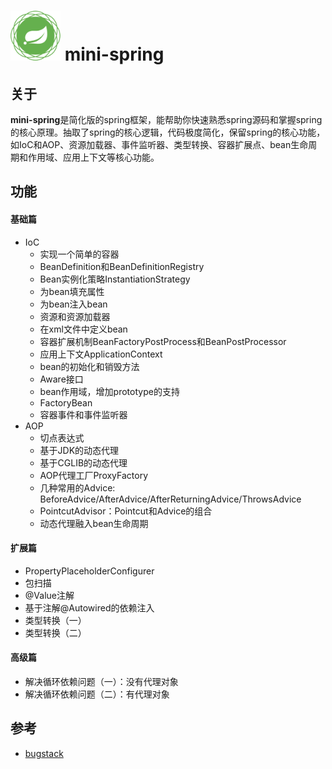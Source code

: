# <img src="doc/spring-framework.png" width="80" height="80"> mini-spring
## 关于

**mini-spring**是简化版的spring框架，能帮助你快速熟悉spring源码和掌握spring的核心原理。抽取了spring的核心逻辑，代码极度简化，保留spring的核心功能，如IoC和AOP、资源加载器、事件监听器、类型转换、容器扩展点、bean生命周期和作用域、应用上下文等核心功能。

## 功能
#### 基础篇
* IoC
    * 实现一个简单的容器
    * BeanDefinition和BeanDefinitionRegistry
    * Bean实例化策略InstantiationStrategy
    * 为bean填充属性
    * 为bean注入bean
    * 资源和资源加载器
    * 在xml文件中定义bean
    * 容器扩展机制BeanFactoryPostProcess和BeanPostProcessor
    * 应用上下文ApplicationContext
    * bean的初始化和销毁方法
    * Aware接口
    * bean作用域，增加prototype的支持
    * FactoryBean
    * 容器事件和事件监听器
* AOP
    * 切点表达式
    * 基于JDK的动态代理
    * 基于CGLIB的动态代理
    * AOP代理工厂ProxyFactory
    * 几种常用的Advice: BeforeAdvice/AfterAdvice/AfterReturningAdvice/ThrowsAdvice
    * PointcutAdvisor：Pointcut和Advice的组合
    * 动态代理融入bean生命周期
    

#### 扩展篇
* PropertyPlaceholderConfigurer
* 包扫描
* @Value注解
* 基于注解@Autowired的依赖注入
* 类型转换（一）
* 类型转换（二）

#### 高级篇
* 解决循环依赖问题（一）：没有代理对象
* 解决循环依赖问题（二）：有代理对象

## 参考
- [bugstack](https://bugstack.cn/md/spring/develop-spring/2021-05-16-%E7%AC%AC1%E7%AB%A0%EF%BC%9A%E5%BC%80%E7%AF%87%E4%BB%8B%E7%BB%8D%EF%BC%8C%E6%89%8B%E5%86%99Spring%E8%83%BD%E7%BB%99%E4%BD%A0%E5%B8%A6%E6%9D%A5%E4%BB%80%E4%B9%88%EF%BC%9F.html)